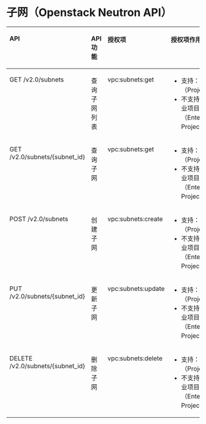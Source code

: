 # 子网（Openstack Neutron API）<a name="ZH-CN_TOPIC_0103208472"></a>

<a name="table9659193744115"></a>
<table><thead align="left"><tr id="row071163754111"><th class="cellrowborder" valign="top" width="37%" id="mcps1.1.5.1.1"><p id="p1771111373414"><a name="p1771111373414"></a><a name="p1771111373414"></a>API</p>
</th>
<th class="cellrowborder" valign="top" width="12%" id="mcps1.1.5.1.2"><p id="p10211361931"><a name="p10211361931"></a><a name="p10211361931"></a>API功能</p>
</th>
<th class="cellrowborder" valign="top" width="19%" id="mcps1.1.5.1.3"><p id="p1271153710410"><a name="p1271153710410"></a><a name="p1271153710410"></a>授权项</p>
</th>
<th class="cellrowborder" valign="top" width="32%" id="mcps1.1.5.1.4"><p id="p1366363695811"><a name="p1366363695811"></a><a name="p1366363695811"></a>授权项作用域</p>
</th>
</tr>
</thead>
<tbody><tr id="row0711337154111"><td class="cellrowborder" valign="top" width="37%" headers="mcps1.1.5.1.1 "><p id="p2071117371413"><a name="p2071117371413"></a><a name="p2071117371413"></a>GET /v2.0/subnets</p>
</td>
<td class="cellrowborder" valign="top" width="12%" headers="mcps1.1.5.1.2 "><p id="p1921436431"><a name="p1921436431"></a><a name="p1921436431"></a>查询子网列表</p>
</td>
<td class="cellrowborder" valign="top" width="19%" headers="mcps1.1.5.1.3 "><p id="p059364534118"><a name="p059364534118"></a><a name="p059364534118"></a>vpc:subnets:get</p>
</td>
<td class="cellrowborder" valign="top" width="32%" headers="mcps1.1.5.1.4 "><a name="ul66241846203119"></a><a name="ul66241846203119"></a><ul id="ul66241846203119"><li>支持：项目（Project）</li><li>不支持：企业项目（Enterprise Project）</li></ul>
</td>
</tr>
<tr id="row14711537104116"><td class="cellrowborder" valign="top" width="37%" headers="mcps1.1.5.1.1 "><p id="p15711113716411"><a name="p15711113716411"></a><a name="p15711113716411"></a>GET /v2.0/subnets/{subnet_id}</p>
</td>
<td class="cellrowborder" valign="top" width="12%" headers="mcps1.1.5.1.2 "><p id="p42536536"><a name="p42536536"></a><a name="p42536536"></a>查询子网</p>
</td>
<td class="cellrowborder" valign="top" width="19%" headers="mcps1.1.5.1.3 "><p id="p0174248154115"><a name="p0174248154115"></a><a name="p0174248154115"></a>vpc:subnets:get</p>
</td>
<td class="cellrowborder" valign="top" width="32%" headers="mcps1.1.5.1.4 "><a name="ul95023481322"></a><a name="ul95023481322"></a><ul id="ul95023481322"><li>支持：项目（Project）</li><li>不支持：企业项目（Enterprise Project）</li></ul>
</td>
</tr>
<tr id="row13712143724114"><td class="cellrowborder" valign="top" width="37%" headers="mcps1.1.5.1.1 "><p id="p1271213714120"><a name="p1271213714120"></a><a name="p1271213714120"></a>POST /v2.0/subnets</p>
</td>
<td class="cellrowborder" valign="top" width="12%" headers="mcps1.1.5.1.2 "><p id="p92836933"><a name="p92836933"></a><a name="p92836933"></a>创建子网</p>
</td>
<td class="cellrowborder" valign="top" width="19%" headers="mcps1.1.5.1.3 "><p id="p208115493416"><a name="p208115493416"></a><a name="p208115493416"></a>vpc:subnets:create</p>
</td>
<td class="cellrowborder" valign="top" width="32%" headers="mcps1.1.5.1.4 "><a name="ul15513950173211"></a><a name="ul15513950173211"></a><ul id="ul15513950173211"><li>支持：项目（Project）</li><li>不支持：企业项目（Enterprise Project）</li></ul>
</td>
</tr>
<tr id="row471283794113"><td class="cellrowborder" valign="top" width="37%" headers="mcps1.1.5.1.1 "><p id="p19712163774111"><a name="p19712163774111"></a><a name="p19712163774111"></a>PUT /v2.0/subnets/{subnet_id}</p>
</td>
<td class="cellrowborder" valign="top" width="12%" headers="mcps1.1.5.1.2 "><p id="p12215367317"><a name="p12215367317"></a><a name="p12215367317"></a>更新子网</p>
</td>
<td class="cellrowborder" valign="top" width="19%" headers="mcps1.1.5.1.3 "><p id="p1575419512413"><a name="p1575419512413"></a><a name="p1575419512413"></a>vpc:subnets:update</p>
</td>
<td class="cellrowborder" valign="top" width="32%" headers="mcps1.1.5.1.4 "><a name="ul33641652103217"></a><a name="ul33641652103217"></a><ul id="ul33641652103217"><li>支持：项目（Project）</li><li>不支持：企业项目（Enterprise Project）</li></ul>
</td>
</tr>
<tr id="row177121437194112"><td class="cellrowborder" valign="top" width="37%" headers="mcps1.1.5.1.1 "><p id="p6712133734118"><a name="p6712133734118"></a><a name="p6712133734118"></a>DELETE /v2.0/subnets/{subnet_id}</p>
</td>
<td class="cellrowborder" valign="top" width="12%" headers="mcps1.1.5.1.2 "><p id="p1253619313"><a name="p1253619313"></a><a name="p1253619313"></a>删除子网</p>
</td>
<td class="cellrowborder" valign="top" width="19%" headers="mcps1.1.5.1.3 "><p id="p7221453164112"><a name="p7221453164112"></a><a name="p7221453164112"></a>vpc:subnets:delete</p>
</td>
<td class="cellrowborder" valign="top" width="32%" headers="mcps1.1.5.1.4 "><a name="ul185134914469"></a><a name="ul185134914469"></a><ul id="ul185134914469"><li>支持：项目（Project）</li><li>不支持：企业项目（Enterprise Project）</li></ul>
</td>
</tr>
</tbody>
</table>

